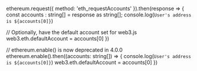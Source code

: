ethereum.request({ method: 'eth_requestAccounts' }).then(response => {
  const accounts : string[] = response as string[];
  console.log(`User's address is ${accounts[0]}`)

  // Optionally, have the default account set for web3.js
  web3.eth.defaultAccount = accounts[0]
})

// ethereum.enable() is now deprecated in 4.0.0
ethereum.enable().then((accounts: string[]) => {
  console.log(`User's address is ${accounts[0]}`)
  web3.eth.defaultAccount = accounts[0]
})



